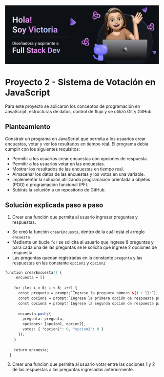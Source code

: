 ![Banner](Banner.png)

# Proyecto 2 - Sistema de Votación en JavaScript

Para este proyecto se aplicaron los conceptos de programación en JavaScript, estructuras de datos, control de flujo y se utilizó Git y GitHub.

## Planteamiento

Construir un programa en JavaScript que permita a los usuarios crear encuestas, votar y ver los resultados en tiempo real. El programa debia cumplir con los siguientes requisitos:

- Permitir a los usuarios crear encuestas con opciones de respuesta.
- Permitir a los usuarios votar en las encuestas.
- Mostrar los resultados de las encuestas en tiempo real.
- Almacenar los datos de las encuestas y los votos en una variable.
- Implementar la solución utilizando programación orientada a objetos (POO) o programación funcional (PF).
- Subirás la solución a un repositorio de GitHub.

## Solución explicada paso a paso

1. Crear una función que permita al usuario ingresar preguntas y respuestas.
- Se creó la función `crearEncuesta`, dentro de la cuál está el arreglo `encuesta`
- Mediante un bucle `for` se solicita al usuario que ingrese 8 preguntas y para cada una de las preguntas se le solicita que ingrese 2 opciones de respuesta.
- Las preguntas quedan registradas en la constante `pregunta` y las respuestas en las constante `opcion1` y `opcion2`

```scss
function crearEncuesta() {
     encuesta = []
   
    for (let i = 0; i < 8; i++) {
      const pregunta = prompt(`Ingrese la pregunta número ${i + 1}:`);
      const opcion1 = prompt(`Ingrese la primera opción de respuesta para la pregunta ${i + 1}:`);
      const opcion2 = prompt(`Ingrese la segunda opción de respuesta para la pregunta ${i + 1}:`);
  
      encuesta.push({
        pregunta: pregunta,
        opciones: [opcion1, opcion2],
        votos: { "opcion1": 0, "opcion2": 0 }
      });
    }
  
    return encuesta;
  }
```

2. Crear una función que permita al usuario votar entre las opciones 1 y 2 de las respuestas a las preguntas ingresadas anteriormente.
   

